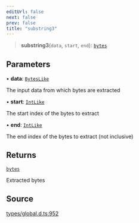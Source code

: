 ```yaml
---
editUrl: false
next: false
prev: false
title: "substring3"
---
```


> **substring3**(`data`, `start`, `end`): [`bytes`](../type-aliases/bytes.md)

## Parameters

• **data**: [`BytesLike`](../type-aliases/BytesLike.md)

The input data from which bytes are extracted

• **start**: [`IntLike`](../type-aliases/IntLike.md)

The start index of the bytes to extract

• **end**: [`IntLike`](../type-aliases/IntLike.md)

The end index of the bytes to extract (not inclusive)

## Returns

[`bytes`](../type-aliases/bytes.md)

Extracted bytes

## Source

[types/global.d.ts:952](https://github.com/algorandfoundation/tealscript/blob/18ba30a9/types/global.d.ts#L952)

